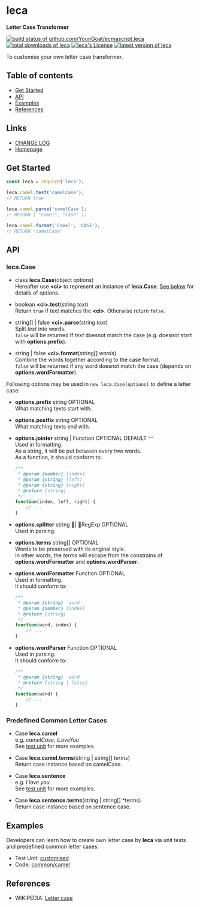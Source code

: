#	leca
__Letter Case Transformer__

[![build status of github.com/YounGoat/ecmascript.leca](https://travis-ci.org/YounGoat/ecmascript.leca.svg?branch=master)](https://travis-ci.org/YounGoat/ecmascript.leca)
[![total downloads of leca](https://img.shields.io/npm/dt/leca.svg)](https://www.npmjs.com/package/leca)
[![leca's License](https://img.shields.io/npm/l/leca.svg)](https://www.npmjs.com/package/leca)
[![latest version of leca](https://img.shields.io/npm/v/leca.svg)](https://www.npmjs.com/package/leca)

To customise your own letter case transformer.

##	Table of contents

*	[Get Started](#get-started)
*	[API](#api)
* 	[Examples](#examples)
*	[References](#references)

##	Links

*	[CHANGE LOG](./CHANGELOG.md)
*	[Homepage](https://github.com/YounGoat/ecmascript.leca)

##	Get Started

```javascript
const leca = require('leca');

leca.camel.test('camelCase'); 
// RETURN true

leca.camel.parse('camelCase');
// RETURN [ "camel", "case" ];

leca.camel.format('Camel', 'CASE');
// RETURN "camelCase"
```

##	API

###	leca.Case

*	class __leca.Case__(object *options*)  
	Hereafter use __\<ci\>__ to represent an instance of __leca.Case__. [See below](#case-constructor-options) for details of *options*.

*	boolean __\<ci\>.test__(string *text*)  
	Return `true` if *text* matches the __\<ci\>__. Otherwise return `false`.
	
*	string[] | false __\<ci\>.parse__(string *text*)  
	Split *text* into words.  
	`false` will be returned if *text* doesnot match the case (e.g. doesnot start with __options.prefix__).

*	string | false __\<ci\>.format__(string[] *words*)  
	Combine the words together according to the case format.  
	`false` will be returned if any word doesnot match the case (depends on __options.wordFormatter__).

<a name="case-constructor-options"></a>
Following options may be used in `new leca.Case(options)` to define a letter case:

-	__options.prefix__ string OPTIONAL  
	What matching texts start with.  

-	__options.postfix__ string OPTIONAL  
	What matching texts end with.

-	__options.jointer__ string | Function OPTIONAL DEFAULT `""`  
	Used in formatting.  
	As a string, it will be put between every two words.  
	As a function, it should conform to:
	```javascript
	/**
	 * @param {number} [index]
	 * @param {string} [left]
	 * @param {string} [right]
	 * @return {string}
	 */
	function(index, left, right) {
		// ...
	}
	```
-	__options.splitter__ string | RegExp OPTIONAL  
	Used in parsing.

-	__options.terms__ string[] OPTIONAL  
	Words to be preserved with its original style.   
	In other words, the *terms* will escape from the constrains of __options.wordFormatter__ and __options.wordParser__.

-	__options.wordFormatter__ Function OPTIONAL  
	Used in formatting.  
	It should conform to:
	```javascript
	/**
	 * @param {string}  word
	 * @param {number} [index]
	 * @return {string}
	 */
	function(word, index) {
		// ...
	}
	```

-	__options.wordParser__ Function OPTIONAL  
	Used in parsing.  
	It should conform to:
	```javascript
	/**
	 * @param {string}  word
	 * @return {string | false}
	 */
	function(word) {
		// ...
	}
	```

###	Predefined Common Letter Cases

*	Case __leca.camel__  
	e.g. *camelCase*, *iLoveYou*  
	See [test unit](./test/common/camel.js) for more examples.

*	Case __leca.camel.terms__(string | string[] *terms*)  
	Return case instance based on camelCase.

*	Case __leca.sentence__  
	e.g. *I love you*  
	See [test unit](./test/common/sentence.js) for more examples.

*	Case __leca.sentence.terms__(string | string[] *terms)  
	Return case instance based on sentence case.

##  Examples

Developers can learn how to create own letter case by __leca__ via unit tests and predefined common letter cases:

*	Test Unit: [customised](./test/customised.js)
*	Code: [common/camel](./common/camel.js)

##  References

*	WIKIPEDIA: [Letter case](https://en.wikipedia.org/wiki/Letter_case)